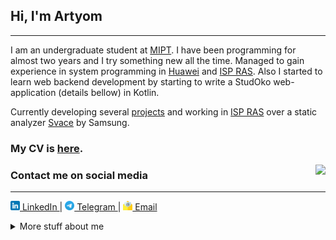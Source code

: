 ## Hi, I'm Artyom
---

I am an undergraduate student at [MIPT](https://mipt.ru/english/).
I have been programming for almost two years and I try something new all the time.
Managed to gain experience in system programming in
[Huawei](https://career.huawei.ru/rri/en/)
and [ISP RAS](https://www.ispras.ru/).
Also I started to learn web backend development by starting to write 
a StudOko web-application (details bellow) in Kotlin.

Currently developing several [projects](#projects) and working in
[ISP RAS](https://www.ispras.ru/en/)
over a static analyzer
[Svace](https://www.ispras.ru/en/technologies/svace/) by Samsung.



### My CV is [here](https://github.com/temikfart/temikfart/blob/main/CV/pdf/cv-en.pdf).

<a href="https://github.com/anuraghazra/github-readme-stats">
    <img align="right" src="https://github-readme-stats.vercel.app/api?username=temikfart&hide=contribs&hide_title=false&show_icons=true&include_all_commits=true&count_private=true&custom_title=GitHub%20Stats"/>
</a>

### Contact me on social media
---

<a href="https://linkedin.com/in/artyom-fartygin-61890024a">
    <img src="CV/images/linkedin.png" alt="LinkedIn" width="15"/>
    LinkedIn
</a>
|
<a href="https://t.me/temikfart">
    <img src="CV/images/telegram.png" alt="LinkedIn" width="15"/>
    Telegram
</a>
|
<a href="mailto:xadintak1@mail.ru">
    <img src="CV/images/email.png" alt="LinkedIn" width="15"/>
    Email
</a>


&NewLine;
<details>
<summary>More stuff about me</summary>


### What I'm currently learning
---

Now, I learn [Kotlin](https://kotlinlang.org/)
and its application in web backend Development.
I hope, it will be very interesting.



### Projects
---

* **[C++]** [sql2cypher](https://github.com/temikfart/sql2cypher)
is a **unique** tool, which allow you to translate your Microsoft SQL queries
for **relational database to** queries for neo4j (**graph** DBMS).

* **[C++]** [logger](https://github.com/temikfart/logger)
is a very lightweight, flexible, simple and universal logger for C++ projects.
It supports different formats (in e.g. json), colors, can write logs
in some places (files, stdout) and so on.

* **[Kotlin]** [studoko](https://github.com/temikfart/temikfart/blob/main/CV/pdf/cv-en.pdf)
is a web application that will allow the Department of ATP at the MIPT
to issue and accept homework for students, control access to a server cluster
and department's GitLab.

* **[C]** [PDP-11 Emulator](https://github.com/temikfart/pdp11-emulator)
is an emulator of outdated 16-bit computer
[PDP-11](https://en.wikipedia.org/wiki/PDP-11).



### Skills
---

<a href="https://github.com/anuraghazra/github-readme-stats">
    <img align="right" src="https://github-readme-stats.vercel.app/api/top-langs/?username=temikfart&hide=Common%20Lisp&layout=compact&langs_count=6&exclude_repo=GIS-Excelsior&custom_title=Most%20used%20languages%20on%20GitHub"/>
</a>

* **Languages:** C/C++, Java, Kotlin and a little bit Python, Ruby, Go
* **DBMS:** Microsoft SQLS, neo4j
* **DevOps:** Linux, Git and a little bit Docker, CI/CD
* **Agile:** Scrum & Kanban in [Jira](https://www.atlassian.com/ru/software/jira)
* **Other:** Shell, Doxygen, GTest, LaTex

See more in my [CV](https://github.com/temikfart/temikfart/blob/main/CV/pdf/cv-en.pdf).


</details>
